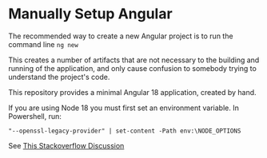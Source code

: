 # Manually Setup Angular
The recommended way to create a new Angular project is to run the command line `ng new`

This creates a number of artifacts that are not necessary to the building and running of the application, and only cause confusion to somebody trying to understand the project's code.

This repository provides a minimal Angular 18 application, created by hand.

If you are using Node 18 you must first set an environment variable.
In Powershell, run:

````
"--openssl-legacy-provider" | set-content -Path env:\NODE_OPTIONS
````

See [This Stackoverflow Discussion](https://stackoverflow.com/a/69699772/25216)